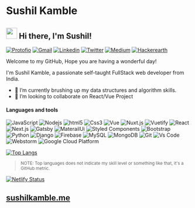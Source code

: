 # Sushil Kamble

<h2><img src="https://emojis.slackmojis.com/emojis/images/1531849430/4246/blob-sunglasses.gif?1531849430" width="30"/> Hi there, I'm Sushil!</h2>
<a href="https://www.sushilkamble.me/" target="_black"><img alt="Protofio" src="https://img.shields.io/badge/sushilkamble.me-3A84FF?style=platic&logoColor=white" /></a> 
<a href="mailto:iamsushil303@gmail.com" target="_black"><img alt="Gmail" src="https://img.shields.io/badge/Gmail-EA4335?style=platic&logo=gmail&logoColor=white" /></a> 
<a href="https://www.linkedin.com/in/sushil-kamble-51b9181a7/" target="_black"><img alt="Linkedin" src="https://img.shields.io/badge/Linkedin-0A66C2?style=platic&logo=linkedin&logoColor=white" /></a> 
<a href="https://twitter.com/SushilK28005811/" target="_black"><img alt="Twitter" src="https://img.shields.io/badge/Twitter-1A91DA?style=platic&logo=twitter&logoColor=white" /></a> 
<a href="https://sushil-kamble.medium.com/" target="_black"><img alt="Medium" src="https://img.shields.io/badge/Medium-000000?style=platic&logo=medium&logoColor=white" /></a> 
<a href="https://www.hackerearth.com/@sushil_kamble" target="_black">
<img alt="Hackerearth" src="https://img.shields.io/badge/HackerEarth-2C3454?style=platic&logo=hackerearth&logoColor=white" /></a>

<p>Welcome to my GitHub, Hope you are having a wonderful day!</p>
<p>I'm Sushil Kamble, a passionate self-taught FullStack web developer from India.</p>

- 🔭 I’m currently brushing up my data structures and algorithm skills.
- 👯 I’m looking to collaborate on React/Vue Project

<h4>Languages and tools</h4>
<p>
  <img alt="JavaScript" src="https://img.shields.io/badge/JavaScript-F7DF1E?style=flat-square&logo=javascript&logoColor=black" />
  <img alt="Nodejs" src="https://img.shields.io/badge/-Nodejs-43853d?style=flat-square&logo=Node.js&logoColor=white" />
<img alt="html5" src="https://img.shields.io/badge/-HTML5-E34F26?style=flat-square&logo=html5&logoColor=white" />
  <img alt="Css3" src="https://img.shields.io/badge/CSS3-1572B6?style=flat-square&logo=css3&logoColor=white" />
<img alt="Vue" src="https://img.shields.io/badge/Vue.js-35495E?style=flat-square&logo=vue.js&logoColor=4FC08D" />
<img alt="Nuxt.js" src="https://img.shields.io/badge/Nuxt.js-00C58E?style=flat-square&logo=nuxt.js&logoColor=white" />
  <img alt="Vuetify" src="https://img.shields.io/badge/-Vuetify-1867C0?style=flat-square&logo=Vuetify&logoColor=white" /> 
  <img alt="React" src="https://img.shields.io/badge/-React-61DAFB?style=flat-square&logo=react&logoColor=black" />
    <img alt="Next.js" src="https://img.shields.io/badge/Next.js-000000?style=flat-square&logo=next.js&logoColor=white" />
    <img alt="Gatsby" src="https://img.shields.io/badge/Gatsby-663399?style=flat-square&logo=gatsby&logoColor=white" />
  <img alt="MaterailUi" src="https://img.shields.io/badge/MaterailUi-0081CB?style=flat-square&logo=material-ui&logoColor=white" />
    <img alt="Styled Components" src="https://img.shields.io/badge/-Styled_Components-db7092?style=flat-square&logo=styled-components&logoColor=white" />
    <img alt="Bootstrap" src="https://img.shields.io/badge/-Bootstrap-7952B3?style=flat-square&logo=bootstrap&logoColor=white" /> 
  
  <img alt="Python" src="https://img.shields.io/badge/Python-14354C?style=flat-square&logo=python&logoColor=white" />
  <img alt="Django" src="https://img.shields.io/badge/Django-092E20?style=flat-square&logo=django&logoColor=white" />
    <img alt="Firebase" src="https://img.shields.io/badge/-Firebase-FFCA28?style=flat-square&logo=firebase&logoColor=black" />
    <img alt="MySQL" src="https://img.shields.io/badge/-MySQL-4479A1?style=flat-square&logo=mysql&logoColor=white" />
    <img alt="MongoDB" src="https://img.shields.io/badge/-MongoDB-47A248?style=flat-square&logo=mongodb&logoColor=white" />

  <img alt="Git" src="https://img.shields.io/badge/Git-F05032?style=flat-square&logo=git&logoColor=white" />

  <img alt="Vs Code" src="https://img.shields.io/badge/-Visual%20Studio%20Code-007ACC?style=flat-square&logo=Visual%20Studio%20Code&logoColor=white" />

  <img alt="Webstorm" src="https://img.shields.io/badge/Webstorm-000000?style=flat-square&logo=webstorm&logoColor=white" />

  <img alt="Google Cloud Platform" src="https://img.shields.io/badge/-Google_Cloud_Platform-1a73e8?style=flat-square&logo=google-cloud&logoColor=white" />

</p>

[![Top Langs](https://github-readme-stats.vercel.app/api/top-langs/?username=sushil-kamble&layout=compact)](https://github.com/anuraghazra/github-readme-stats)

> <sub>NOTE: Top languages does not indicate my skill level or something like that, it's a GitHub metric.</sub>

[![Netlify Status](https://api.netlify.com/api/v1/badges/e2301285-5873-4046-acd5-ae26a5713cec/deploy-status)](https://app.netlify.com/sites/sushilkamble/deploys)

## [sushilkamble.me](https://www.sushilkamble.me/)
